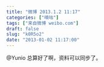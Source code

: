 ```yaml
---
title: "微博 2013.1.2 11:17"
categories: ["嘀咕"]
tags: ["来自微博 weibo.com"]
draft: false
slug: "k0R5o2"
date: "2013-01-02 11:17:00"
---
```


<p>@Yunio 总算好了啊，资料可以同步了。 ​​​​</p>
